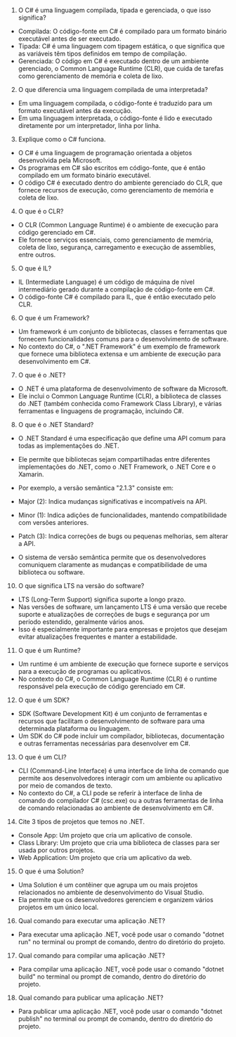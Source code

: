 1. O C# é uma linguagem compilada, tipada e gerenciada, o que isso significa?
- Compilada: O código-fonte em C# é compilado para um formato binário executável antes de ser executado.
- Tipada: C# é uma linguagem com tipagem estática, o que significa que as variáveis têm tipos definidos em tempo de compilação.
- Gerenciada: O código em C# é executado dentro de um ambiente gerenciado, o Common Language Runtime (CLR), que cuida de tarefas como gerenciamento de memória e coleta de lixo.

2. O que diferencia uma linguagem compilada de uma interpretada?
- Em uma linguagem compilada, o código-fonte é traduzido para um formato executável antes da execução.
- Em uma linguagem interpretada, o código-fonte é lido e executado diretamente por um interpretador, linha por linha.

3. Explique como o C# funciona.
- O C# é uma linguagem de programação orientada a objetos desenvolvida pela Microsoft.
- Os programas em C# são escritos em código-fonte, que é então compilado em um formato binário executável.
- O código C# é executado dentro do ambiente gerenciado do CLR, que fornece recursos de execução, como gerenciamento de memória e coleta de lixo.

4. O que é o CLR?
- O CLR (Common Language Runtime) é o ambiente de execução para código gerenciado em C#.
- Ele fornece serviços essenciais, como gerenciamento de memória, coleta de lixo, segurança, carregamento e execução de assemblies, entre outros.

5. O que é IL?
- IL (Intermediate Language) é um código de máquina de nível intermediário gerado durante a compilação de código-fonte em C#.
- O código-fonte C# é compilado para IL, que é então executado pelo CLR.

6. O que é um Framework?
- Um framework é um conjunto de bibliotecas, classes e ferramentas que fornecem funcionalidades comuns para o desenvolvimento de software.
- No contexto do C#, o ".NET Framework" é um exemplo de framework que fornece uma biblioteca extensa e um ambiente de execução para desenvolvimento em C#.

7. O que é o .NET?
- O .NET é uma plataforma de desenvolvimento de software da Microsoft.
- Ele inclui o Common Language Runtime (CLR), a biblioteca de classes do .NET (também conhecida como Framework Class Library), e várias ferramentas e linguagens de programação, incluindo C#.

8. O que é o .NET Standard?
- O .NET Standard é uma especificação que define uma API comum para todas as implementações do .NET.
- Ele permite que bibliotecas sejam compartilhadas entre diferentes implementações do .NET, como o .NET Framework, o .NET Core e o Xamarin.

- Por exemplo, a versão semântica "2.1.3" consiste em:
- Major (2): Indica mudanças significativas e incompatíveis na API.
- Minor (1): Indica adições de funcionalidades, mantendo compatibilidade com versões anteriores.
- Patch (3): Indica correções de bugs ou pequenas melhorias, sem alterar a API.
- O sistema de versão semântica permite que os desenvolvedores comuniquem claramente as mudanças e compatibilidade de uma biblioteca ou software.

10. O que significa LTS na versão do software?
- LTS (Long-Term Support) significa suporte a longo prazo.
- Nas versões de software, um lançamento LTS é uma versão que recebe suporte e atualizações de correções de bugs e segurança por um período estendido, geralmente vários anos.
- Isso é especialmente importante para empresas e projetos que desejam evitar atualizações frequentes e manter a estabilidade.

11. O que é um Runtime?
- Um runtime é um ambiente de execução que fornece suporte e serviços para a execução de programas ou aplicativos.
- No contexto do C#, o Common Language Runtime (CLR) é o runtime responsável pela execução de código gerenciado em C#.

12. O que é um SDK?
- SDK (Software Development Kit) é um conjunto de ferramentas e recursos que facilitam o desenvolvimento de software para uma determinada plataforma ou linguagem.
- Um SDK do C# pode incluir um compilador, bibliotecas, documentação e outras ferramentas necessárias para desenvolver em C#.

13. O que é um CLI?
- CLI (Command-Line Interface) é uma interface de linha de comando que permite aos desenvolvedores interagir com um ambiente ou aplicativo por meio de comandos de texto.
- No contexto do C#, a CLI pode se referir à interface de linha de comando do compilador C# (csc.exe) ou a outras ferramentas de linha de comando relacionadas ao ambiente de desenvolvimento em C#.

14. Cite 3 tipos de projetos que temos no .NET.
- Console App: Um projeto que cria um aplicativo de console.
- Class Library: Um projeto que cria uma biblioteca de classes para ser usada por outros projetos.
- Web Application: Um projeto que cria um aplicativo da web.

15. O que é uma Solution?
- Uma Solution é um contêiner que agrupa um ou mais projetos relacionados no ambiente de desenvolvimento do Visual Studio.
- Ela permite que os desenvolvedores gerenciem e organizem vários projetos em um único local.

16. Qual comando para executar uma aplicação .NET?
- Para executar uma aplicação .NET, você pode usar o comando "dotnet run" no terminal ou prompt de comando, dentro do diretório do projeto.

17. Qual comando para compilar uma aplicação .NET?
- Para compilar uma aplicação .NET, você pode usar o comando "dotnet build" no terminal ou prompt de comando, dentro do diretório do projeto.

18. Qual comando para publicar uma aplicação .NET?
- Para publicar uma aplicação .NET, você pode usar o comando "dotnet publish" no terminal ou prompt de comando, dentro do diretório do projeto.